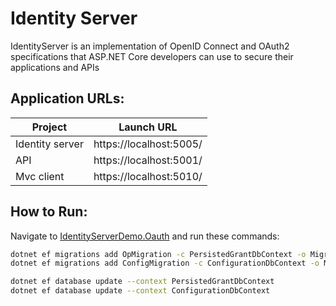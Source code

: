 # Identity Server 
 
IdentityServer is an implementation of OpenID Connect and OAuth2 specifications that ASP.NET Core developers can use to secure their applications and APIs


## Application URLs:

|Project|Launch URL|
|---|---|
|Identity server|https://localhost:5005/|
|API |https://localhost:5001/|
|Mvc client|https://localhost:5010/|


## How to Run:

Navigate to [IdentityServerDemo.Oauth](https://github.com/Amitpnk/IdentityServerDemo/tree/master/IS/IS.OAuth) and  run these commands:


```sh
dotnet ef migrations add OpMigration -c PersistedGrantDbContext -o Migrations/OpDb
dotnet ef migrations add ConfigMigration -c ConfigurationDbContext -o Migrations/ConfigDb

dotnet ef database update --context PersistedGrantDbContext
dotnet ef database update --context ConfigurationDbContext
```
